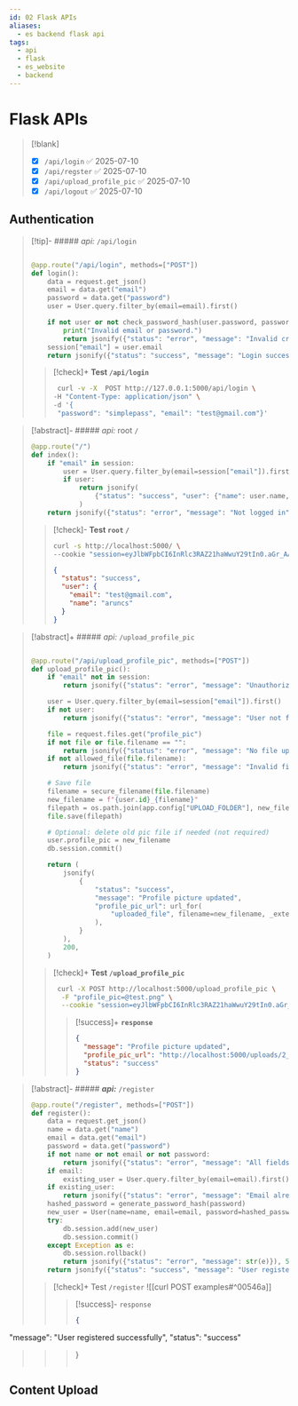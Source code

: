 ```yaml
---
id: 02 Flask APIs
aliases:
  - es backend flask api
tags:
  - api
  - flask
  - es_website
  - backend
---
```


# Flask APIs
>[!blank]
>- [x] `/api/login` ✅ 2025-07-10
>- [x] `/api/regster` ✅ 2025-07-10
>- [x] `/api/upload_profile_pic` ✅ 2025-07-10
>- [x] `/api/logout` ✅ 2025-07-10

## Authentication
> [!tip]- ##### _api:_ `/api/login`
>
> ```python
>
> @app.route("/api/login", methods=["POST"])
> def login():
>     data = request.get_json()
>     email = data.get("email")
>     password = data.get("password")
>     user = User.query.filter_by(email=email).first()
>
>     if not user or not check_password_hash(user.password, password):
>         print("Invalid email or password.")
>         return jsonify({"status": "error", "message": "Invalid credentials"}), 401
>     session["email"] = user.email
>     return jsonify({"status": "success", "message": "Login successful!"}), 200
>
> ```
>
> > [!check]+ **Test `/api/login`**
> >
> > ```bash
> >  curl -v -X  POST http://127.0.0.1:5000/api/login \
> > -H "Content-Type: application/json" \
> > -d '{
> >  "password": "simplepass", "email": "test@gmail.com"}'
> > ```

> [!abstract]- ##### _api:_ root `/`
>
> ```python
> @app.route("/")
> def index():
>     if "email" in session:
>         user = User.query.filter_by(email=session["email"]).first()
>         if user:
>             return jsonify(
>                 {"status": "success", "user": {"name": user.name, "email": user.email}}
>             )
>     return jsonify({"status": "error", "message": "Not logged in"}), 401
> ```
>
> > [!check]- **Test `root` `/`**
> >
> > ```bash
> > curl -s http://localhost:5000/ \
> > --cookie "session=eyJlbWFpbCI6InRlc3RAZ21haWwuY29tIn0.aGr_AA.YPS7NYQnu1Iwb3x-zSAoGv_4SbA"
> > ```
> >
> > ```json
> > {
> >   "status": "success",
> >   "user": {
> >     "email": "test@gmail.com",
> >     "name": "aruncs"
> >   }
> > }
> > ```

> [!abstract]+ ##### _api:_ `/upload_profile_pic`
>
> ```python
>
> @app.route("/api/upload_profile_pic", methods=["POST"])
> def upload_profile_pic():
>     if "email" not in session:
>         return jsonify({"status": "error", "message": "Unauthorized"}), 401
>
>     user = User.query.filter_by(email=session["email"]).first()
>     if not user:
>         return jsonify({"status": "error", "message": "User not found"}), 404
>
>     file = request.files.get("profile_pic")
>     if not file or file.filename == "":
>         return jsonify({"status": "error", "message": "No file uploaded"}), 400
>     if not allowed_file(file.filename):
>         return jsonify({"status": "error", "message": "Invalid file type"}), 400
>
>     # Save file
>     filename = secure_filename(file.filename)
>     new_filename = f"{user.id}_{filename}"
>     filepath = os.path.join(app.config["UPLOAD_FOLDER"], new_filename)
>     file.save(filepath)
>
>     # Optional: delete old pic file if needed (not required)
>     user.profile_pic = new_filename
>     db.session.commit()
>
>     return (
>         jsonify(
>             {
>                 "status": "success",
>                 "message": "Profile picture updated",
>                 "profile_pic_url": url_for(
>                     "uploaded_file", filename=new_filename, _external=True
>                 ),
>             }
>         ),
>         200,
>     )
>
> ```
>
> > [!check]+ **Test `/upload_profile_pic`**
> >
> > ```bash
> >  curl -X POST http://localhost:5000/upload_profile_pic \
> >   -F "profile_pic=@test.png" \
> >   --cookie "session=eyJlbWFpbCI6InRlc3RAZ21haWwuY29tIn0.aGr_AA.YPS7NYQnu1Iwb3x-zSAoGv_4SbA"
> > ```
> >
> > > [!success]+ **`response`**
> > >
> > > ```json
> > > {
> > >   "message": "Profile picture updated",
> > >   "profile_pic_url": "http://localhost:5000/uploads/2_test.png",
> > >   "status": "success"
> > > }
> > > ```

> [!abstract]- ##### ***api:*** `/register`
> ```python
> @app.route("/register", methods=["POST"])
> def register():
>     data = request.get_json()
>     name = data.get("name")
>     email = data.get("email")
>     password = data.get("password")
>     if not name or not email or not password:
>         return jsonify({"status": "error", "message": "All fields are required"}), 400
>     if email:
>         existing_user = User.query.filter_by(email=email).first()
>     if existing_user:
>         return jsonify({"status": "error", "message": "Email already registered"}), 400
>     hashed_password = generate_password_hash(password)
>     new_user = User(name=name, email=email, password=hashed_password)
>     try:
>         db.session.add(new_user)
>         db.session.commit()
>     except Exception as e:
>         db.session.rollback()
>         return jsonify({"status": "error", "message": str(e)}), 500
>     return jsonify({"status": "success", "message": "User registered successfully"}), 201
> ```
> > [!check]+ Test `/register`
> > ![[curl POST examples#^00546a]]
> >
> > >[!success]- `response`
> > >```json
> > >{
  "message": "User registered successfully",
  "status": "success"
>>>}
>>>```



## Content Upload

